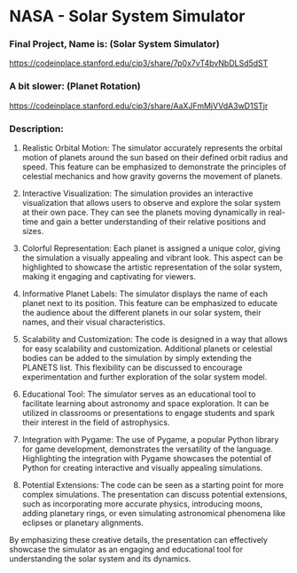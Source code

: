# NASA - Solar System Simulator

<h3>Final Project, Name is: (Solar System Simulator)</h3>

https://codeinplace.stanford.edu/cip3/share/7p0x7vT4bvNbDLSd5dST

<h3>A bit slower: (Planet Rotation)</h3>

https://codeinplace.stanford.edu/cip3/share/AaXJFmMjVVdA3wD1STjr


<h3>Description:</h3>

1. Realistic Orbital Motion: The simulator accurately represents the orbital motion of planets around the sun based on their defined orbit radius and speed. This feature can be emphasized to demonstrate the principles of celestial mechanics and how gravity governs the movement of planets.

2. Interactive Visualization: The simulation provides an interactive visualization that allows users to observe and explore the solar system at their own pace. They can see the planets moving dynamically in real-time and gain a better understanding of their relative positions and sizes.

3. Colorful Representation: Each planet is assigned a unique color, giving the simulation a visually appealing and vibrant look. This aspect can be highlighted to showcase the artistic representation of the solar system, making it engaging and captivating for viewers.

4. Informative Planet Labels: The simulator displays the name of each planet next to its position. This feature can be emphasized to educate the audience about the different planets in our solar system, their names, and their visual characteristics.

5. Scalability and Customization: The code is designed in a way that allows for easy scalability and customization. Additional planets or celestial bodies can be added to the simulation by simply extending the PLANETS list. This flexibility can be discussed to encourage experimentation and further exploration of the solar system model.

6. Educational Tool: The simulator serves as an educational tool to facilitate learning about astronomy and space exploration. It can be utilized in classrooms or presentations to engage students and spark their interest in the field of astrophysics.

7. Integration with Pygame: The use of Pygame, a popular Python library for game development, demonstrates the versatility of the language. Highlighting the integration with Pygame showcases the potential of Python for creating interactive and visually appealing simulations.

8. Potential Extensions: The code can be seen as a starting point for more complex simulations. The presentation can discuss potential extensions, such as incorporating more accurate physics, introducing moons, adding planetary rings, or even simulating astronomical phenomena like eclipses or planetary alignments.

By emphasizing these creative details, the presentation can effectively showcase the simulator as an engaging and educational tool for understanding the solar system and its dynamics.
